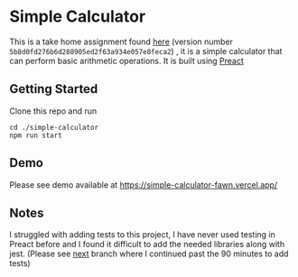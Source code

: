 # Simple Calculator

This is a take home assignment found [here](https://equalexperts.github.io/ee-tech-interviews-uk/calculator-problem.html) (version number `5b8d0fd276b6d288905ed2f63a934e057e8feca2`) , it is a simple calculator that can perform basic arithmetic operations. It is built using [Preact](https://preactjs.com/)

## Getting Started

Clone this repo and run

```
cd ./simple-calculator
npm run start
```

## Demo

Please see demo available at https://simple-calculator-fawn.vercel.app/

## Notes

I struggled with adding tests to this project, I have never used testing in Preact before and I found it difficult to add the needed libraries along with jest. (Please see [next](https://github.com/spaceghostu/simple-calculator/tree/next) branch where I continued past the 90 minutes to add tests)
